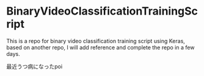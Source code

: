 # BinaryVideoClassificationTrainingScript
This is a repo for binary video classification training script using Keras, based on another repo, I will add reference and complete the repo in a few days.

最近うつ病になったpoi
